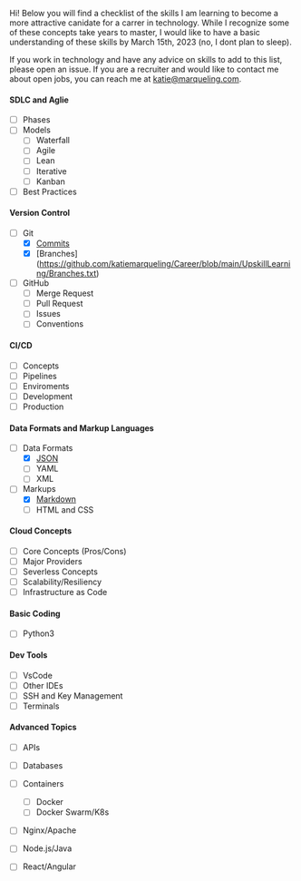 Hi! Below you will find a checklist of the skills I am learning to become a more attractive canidate for a carrer in technology. While I recognize some of these concepts take years to master, I would like to have a basic understanding of these skills by March 15th, 2023 (no, I dont plan to sleep).

If you work in technology and have any advice on skills to add to this list, please open an issue. If you are a recruiter and would like to contact me about open jobs, you can reach me at katie@marqueling.com.

#### SDLC and Aglie
- [ ] Phases
- [ ] Models
    - [ ] Waterfall
    - [ ] Agile
    - [ ] Lean
    - [ ] Iterative
    - [ ] Kanban
- [ ] Best Practices
#### Version Control
- [ ] Git
    - [X] [Commits](https://github.com/katiemarqueling/Career/blob/main/UpskillLearning/Commits.txt)
    - [X] [Branches] (https://github.com/katiemarqueling/Career/blob/main/UpskillLearning/Branches.txt)
- [ ] GitHub
    - [ ] Merge Request
    - [ ] Pull Request
    - [ ] Issues
    - [ ] Conventions
#### CI/CD
- [ ] Concepts
- [ ] Pipelines
- [ ] Enviroments 
- [ ] Development
- [ ] Production
#### Data Formats and Markup Languages
- [ ] Data Formats
    - [X] [JSON](https://github.com/katiemarqueling/Career/blob/main/UpskillLearning/Json.json)
    - [ ] YAML
    - [ ] XML
- [ ] Markups
    - [X] [Markdown](https://github.com/katiemarqueling/Career/blob/main/UpskillLearning/Markdown.md)
    - [ ] HTML and CSS
#### Cloud Concepts
- [ ] Core Concepts (Pros/Cons)
- [ ] Major Providers
- [ ] Severless Concepts
- [ ] Scalability/Resiliency
- [ ] Infrastructure as Code
#### Basic Coding
- [ ] Python3
#### Dev Tools
- [ ] VsCode
- [ ] Other IDEs
- [ ] SSH and Key Management
- [ ] Terminals
#### Advanced Topics
- [ ] APIs
- [ ] Databases
- [ ] Containers
    - [ ] Docker
    - [ ] Docker Swarm/K8s
- [ ] Nginx/Apache
- [ ] Node.js/Java
- [ ] React/Angular






